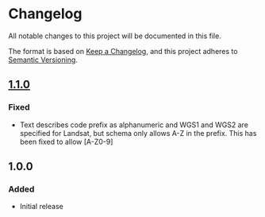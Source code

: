 # Changelog
All notable changes to this project will be documented in this file.

The format is based on [Keep a Changelog](https://keepachangelog.com/en/1.0.0/),
and this project adheres to [Semantic Versioning](https://semver.org/spec/v2.0.0.html).

## [1.1.0]

### Fixed

- Text describes code prefix as alphanumeric and WGS1 and WGS2 are specified for Landsat, but
  schema only allows A-Z in the prefix.  This has been fixed to allow \[A-Z0-9]

## 1.0.0

### Added

- Initial release

[1.1.0]: <https://github.com/stac-extensions/grid/compare/v1.0.0...v1.1.0>
